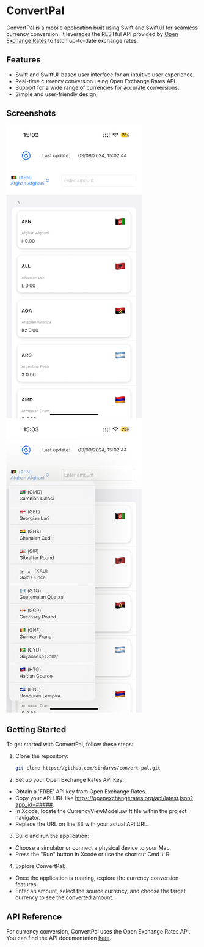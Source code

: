 # ConvertPal

ConvertPal is a mobile application built using Swift and SwiftUI for seamless currency conversion. It leverages the RESTful API provided by [Open Exchange Rates](https://openexchangerates.org/) to fetch up-to-date exchange rates.

## Features

- Swift and SwiftUI-based user interface for an intuitive user experience.
- Real-time currency conversion using Open Exchange Rates API.
- Support for a wide range of currencies for accurate conversions.
- Simple and user-friendly design.

## Screenshots

![Screenshot 1](screenshots/screenshot1.PNG)
![Screenshot 2](screenshots/screenshot2.PNG)

## Getting Started

To get started with ConvertPal, follow these steps:

1. Clone the repository:

   ```bash
   git clone https://github.com/sirdarvs/convert-pal.git

2. Set up your Open Exchange Rates API Key:
 - Obtain a 'FREE' API key from Open Exchange Rates.
 - Copy your API URL like https://openexchangerates.org/api/latest.json?app_id=#####.
 - In Xcode, locate the CurrencyViewModel.swift file within the project navigator.
 - Replace the URL on line 83 with your actual API URL.
3. Build and run the application:
 - Choose a simulator or connect a physical device to your Mac.
 - Press the "Run" button in Xcode or use the shortcut Cmd + R.
4. Explore ConvertPal:
 - Once the application is running, explore the currency conversion features.
 - Enter an amount, select the source currency, and choose the target currency to see the converted amount.

## API Reference

For currency conversion, ConvertPal uses the Open Exchange Rates API. You can find the API documentation [here](https://openexchangerates.org/).
